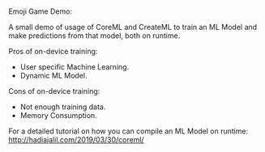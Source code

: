 <br> Emoji Game Demo: </br>

A small demo of usage of CoreML and CreateML to train an ML Model and make predictions from that model, both on runtime. 

Pros of on-device training: 
- User specific Machine Learning. 
- Dynamic ML Model. 


Cons of on-device training: 
- Not enough training data. 
- Memory Consumption. 

For a detailed tutorial on how you can compile an ML Model on runtime: 
http://hadiajalil.com/2019/03/30/coreml/
